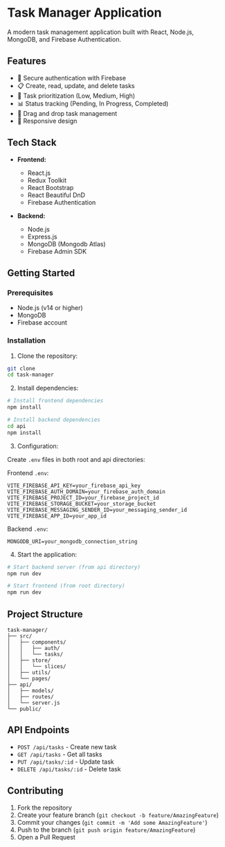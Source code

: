 # Task Manager Application

A modern task management application built with React, Node.js, MongoDB, and Firebase Authentication.

## Features

- 🔐 Secure authentication with Firebase
- 📋 Create, read, update, and delete tasks
- 🎯 Task prioritization (Low, Medium, High)
- 📊 Status tracking (Pending, In Progress, Completed)
- 🔄 Drag and drop task management
- 📱 Responsive design

## Tech Stack

- **Frontend:**
  - React.js
  - Redux Toolkit
  - React Bootstrap
  - React Beautiful DnD
  - Firebase Authentication

- **Backend:**
  - Node.js
  - Express.js
  - MongoDB (Mongodb Atlas)
  - Firebase Admin SDK

## Getting Started

### Prerequisites

- Node.js (v14 or higher)
- MongoDB
- Firebase account

### Installation

1. Clone the repository:
```bash
git clone 
cd task-manager
```

2. Install dependencies:
```bash
# Install frontend dependencies
npm install

# Install backend dependencies
cd api
npm install
```

3. Configuration:

Create `.env` files in both root and api directories:

Frontend `.env`:
```env
VITE_FIREBASE_API_KEY=your_firebase_api_key
VITE_FIREBASE_AUTH_DOMAIN=your_firebase_auth_domain
VITE_FIREBASE_PROJECT_ID=your_firebase_project_id
VITE_FIREBASE_STORAGE_BUCKET=your_storage_bucket
VITE_FIREBASE_MESSAGING_SENDER_ID=your_messaging_sender_id
VITE_FIREBASE_APP_ID=your_app_id
```

Backend `.env`:
```env
MONGODB_URI=your_mongodb_connection_string
```

4. Start the application:

```bash
# Start backend server (from api directory)
npm run dev

# Start frontend (from root directory)
npm run dev
```

## Project Structure

```
task-manager/
├── src/
│   ├── components/
│   │   ├── auth/
│   │   └── tasks/
│   ├── store/
│   │   └── slices/
│   ├── utils/
│   └── pages/
├── api/
│   ├── models/
│   ├── routes/
│   └── server.js
└── public/
```

## API Endpoints

- `POST /api/tasks` - Create new task
- `GET /api/tasks` - Get all tasks
- `PUT /api/tasks/:id` - Update task
- `DELETE /api/tasks/:id` - Delete task

## Contributing

1. Fork the repository
2. Create your feature branch (`git checkout -b feature/AmazingFeature`)
3. Commit your changes (`git commit -m 'Add some AmazingFeature'`)
4. Push to the branch (`git push origin feature/AmazingFeature`)
5. Open a Pull Request


